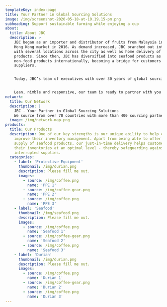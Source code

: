 ```yaml
---
templateKey: index-page
title: Your Partner in Global Sourcing Solutions
image: /img/screenshot-2020-05-18-at-10.19.15-pm.png
subheading: Support sustainable farming while enjoying a cup
about:
  title: About JBC
  description: >
    JBC began as an importer and distributor of fruits from Malaysia into the
    Hong Kong market in 2016. As demand increased, JBC branched out into retail
    with several locations across the city as well as home delivery of its
    products. Since then, JBC has diversified into seafood products as well as
    non-food products internationally, becoming a bridge for customers and
    suppliers. 


    Today, JBC’s team of executives with over 30 years of global sourcing and processing experience is uniquely positioned to serve the diverse needs of an international clientele in both food and non-food sectors. Each customer is unique and is focused on its own set of opportunities. With our extensive knowledge in sourcing, processing, R&D, Quality Control, and supply chain management, we work hand in hand with you to help you capitalize on, and profit from those opportunities.


    Lean, nimble and responsive, our team is ready to partner with you to help grow your business.
network:
  title: Our Network
  description: |
    JBC - Your Partner in Global Sourcing Solutions
    We source from over 70 countries with more than 400 sourcing partners
  image: /img/network-map.png
products:
  title: Our Products
  description: One of our key strengths is our unique ability to help customers
    improve their inventory management. Apart from being able to offer a stable
    supply of seafood products, our just-in-time delivery helps customers keep
    their inventories at an optimal level - thereby safeguarding against
    interrupted supplies.
  categories:
    - label: 'Protective Equipment'
      thumbnail: /img/durian.png
      description: Please fill me out.
      images:
        - source: /img/coffee.png
          name: 'PPE 1'
        - source: /img/coffee-gear.png
          name: 'PPE 2'
        - source: /img/coffee.png
          name: 'PPE 3'
    - label: 'Seafood'
      thumbnail: /img/seafood.png
      description: Please fill me out.
      images:
        - source: /img/coffee.png
          name: 'Seafood 1'
        - source: /img/coffee-gear.png
          name: 'Seafood 2'
        - source: /img/coffee.png
          name: 'Seafood 3'
    - label: 'Durian'
      thumbnail: /img/durian.png
      description: Please fill me out.
      images:
        - source: /img/coffee.png
          name: 'Durian 1'
        - source: /img/coffee-gear.png
          name: 'Durian 2'
        - source: /img/coffee.png
          name: 'Durian 3'
---
```

